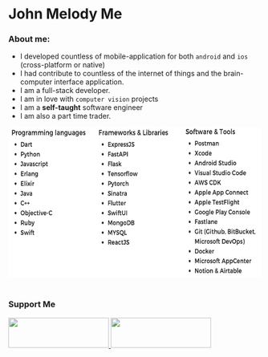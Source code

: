 # John Melody Me

### About me:

- I developed countless of mobile-application for both `android` and `ios` (cross-platform or native)
- I had contribute to countless of the internet of things and the brain-computer interface application.
- I am a full-stack developer.
- I am in love with `computer vision` projects
- I am a **self-taught** software engineer
- I am also a part time trader.

<div align="center">
    <img src="./assets/skillsets.png"  width="600" height="300">   
</div>

<br>

### Support Me

<div class="column">
    <a href="https://www.huobi.com/en-us/v/register/double-invite/?invite_code=rjvc6223&inviter_id=11343840">
        <img src="https://media.zenfs.com/en/news_direct/caa117ba53b9a537ceef0faaf74882ff"  width="200" height="60">
    </a>
    <a href="https://shop.ledger.com/?r=a240cf0a4c37">
        <img src="https://cdn.shopify.com/s/files/1/2974/4858/t/278/assets/ledger-logo-long.svg?v=6450977357190936701666875522"  width="200" height="60">
    </a>
</div>
